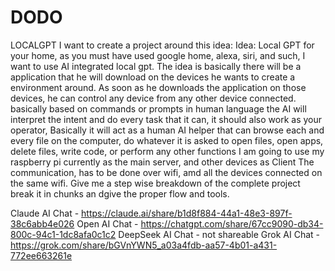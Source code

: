 # DODO
LOCALGPT
I want to create a project around this idea:
Idea: Local GPT for your home, as you must have used google home, alexa, siri, and such, I want to use AI integrated local gpt.
The idea is basically there will be a application that he will download on the devices he wants to create a environment around.
As soon as he downloads the application on those devices, he can control any device from any other device connected.
basically based on commands or prompts in human language the AI will interpret the intent and do every task that it can, it should also work as your operator, Basically it will act as a human AI helper that can browse each and every file on the computer, do whatever it is asked to open files, open apps, delete files, write code, or perform any other functions
I am going to use my raspberry pi currently as the main server, and other devices as Client
The communication, has to be done over wifi, amd all the devices connected on the same wifi.
Give me a step wise breakdown of the complete project break it in chunks an dgive the proper flow and tools.


Claude AI Chat - https://claude.ai/share/b1d8f884-44a1-48e3-897f-38c6abb4e026
Open AI Chat - https://chatgpt.com/share/67cc9090-db34-800c-94c1-1dc8afa0c1c2
DeepSeek AI Chat - not shareable
Grok AI Chat - https://grok.com/share/bGVnYWN5_a03a4fdb-aa57-4b01-a431-772ee663261e
